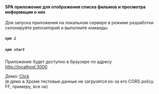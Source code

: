 #### SPA приложение для отображения списка фильмов и просмотра информации о них  

Для запуска приложения на локальном сервере в режиме разработки  
склонируйте репозиторий  и выполните команды:  
##### `npm i`  
##### `npm start`  

Приложение будет доступно в браузере по адресу  
 [http://localhost:3000](http://localhost:3000)  

 Демо: [Click](https://srgmkv.github.io/movies-to-display)  
(в демо в Хроме тестовые данные не загрузятся из-за его CORS policy.  
FF, примеру, все ок)